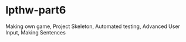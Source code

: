 # lpthw-part6
Making own game, Project Skeleton, Automated testing, Advanced User Input, Making Sentences
